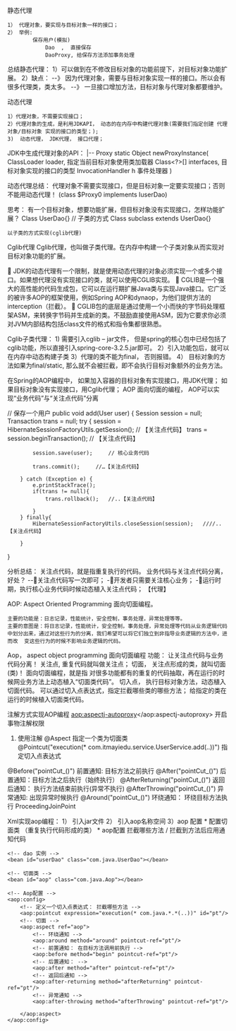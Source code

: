 静态代理

	1） 代理对象，要实现与目标对象一样的接口；
	2） 举例:
			保存用户(模拟)
				Dao  ,  直接保存
				DaoProxy, 给保存方法添加事务处理

总结静态代理：
	1）可以做到在不修改目标对象的功能前提下，对目标对象功能扩展。
	2）缺点：
		--》  因为代理对象，需要与目标对象实现一样的接口。所以会有很多代理类，类太多。
		--》  一旦接口增加方法，目标对象与代理对象都要维护。

动态代理

	1）代理对象，不需要实现接口；
	2）代理对象的生成，是利用JDKAPI， 动态的在内存中构建代理对象(需要我们指定创建 代理对象/目标对象 实现的接口的类型；);
	3)  动态代理， JDK代理， 接口代理；

JDK中生成代理对象的API：
|-- Proxy
	static Object newProxyInstance(
    ClassLoader loader,       指定当前目标对象使用类加载器
     Class<?>[] interfaces,     目标对象实现的接口的类型
    InvocationHandler h       事件处理器
)  

动态代理总结：
	代理对象不需要实现接口，但是目标对象一定要实现接口；否则不能用动态代理！
	(class  $Proxy0  implements IuserDao)

思考：
	有一个目标对象，想要功能扩展，但目标对象没有实现接口，怎样功能扩展？
	Class  UserDao{}
	// 子类的方式
	Class subclass  extends  UserDao{}
	
	以子类的方式实现(cglib代理)


Cglib代理
Cglib代理，也叫做子类代理。在内存中构建一个子类对象从而实现对目标对象功能的扩展。

	JDK的动态代理有一个限制，就是使用动态代理的对象必须实现一个或多个接口。如果想代理没有实现接口的类，就可以使用CGLIB实现。 
	  CGLIB是一个强大的高性能的代码生成包，它可以在运行期扩展Java类与实现Java接口。它广泛的被许多AOP的框架使用，例如Spring AOP和dynaop，为他们提供方法的interception（拦截）。 
	 CGLIB包的底层是通过使用一个小而快的字节码处理框架ASM，来转换字节码并生成新的类。不鼓励直接使用ASM，因为它要求你必须对JVM内部结构包括class文件的格式和指令集都很熟悉。


Cglib子类代理：
	1) 需要引入cglib – jar文件， 但是spring的核心包中已经包括了cglib功能，所以直接引入spring-core-3.2.5.jar即可。
	2）引入功能包后，就可以在内存中动态构建子类
	3）代理的类不能为final， 否则报错。
	4） 目标对象的方法如果为final/static, 那么就不会被拦截，即不会执行目标对象额外的业务方法。

	
在Spring的AOP编程中，
	如果加入容器的目标对象有实现接口，用JDK代理；
	如果目标对象没有实现接口，用Cglib代理；
AOP 面向切面的编程，
	AOP可以实现“业务代码”与“关注点代码”分离

// 保存一个用户
public void add(User user) { 
		Session session = null; 
		Transaction trans = null; 
		try { 
			session = HibernateSessionFactoryUtils.getSession();   // 【关注点代码】
			trans = session.beginTransaction();    // 【关注点代码】
			 
			session.save(user);     // 核心业务代码
			 
			trans.commit();     //…【关注点代码】

		} catch (Exception e) {     
			e.printStackTrace(); 
			if(trans != null){ 
				trans.rollback();   //..【关注点代码】

			} 
		} finally{ 
			HibernateSessionFactoryUtils.closeSession(session);   ////..【关注点代码】

		} 
   } 


分析总结：
	关注点代码，就是指重复执行的代码。
	业务代码与关注点代码分离，好处？
	   --关注点代码写一次即可；
		-开发者只需要关注核心业务；
		-运行时期，执行核心业务代码时候动态植入关注点代码； 【代理】


AOP: Aspect Oriented Programming 面向切面编程。

    主要的功能是：日志记录，性能统计，安全控制，事务处理，异常处理等等。
    主要的意图是：将日志记录，性能统计，安全控制，事务处理，异常处理等代码从业务逻辑代码中划分出来，通过对这些行为的分离，我们希望可以将它们独立到非指导业务逻辑的方法中，进而改  变这些行为的时候不影响业务逻辑的代码。

Aop，  aspect object programming  面向切面编程
	功能： 让关注点代码与业务代码分离！
关注点,
	重复代码就叫做关注点；
切面，
	 关注点形成的类，就叫切面(类)！
	 面向切面编程，就是指 对很多功能都有的重复的代码抽取，再在运行的时候网业务方法上动态植入“切面类代码”。
切入点，
	执行目标对象方法，动态植入切面代码。
	可以通过切入点表达式，指定拦截哪些类的哪些方法； 给指定的类在运行的时候植入切面类代码。

注解方式实现AOP编程
<aop:aspectj-autoproxy></aop:aspectj-autoproxy>  开启事物注解权限

1) 使用注解
@Aspect							指定一个类为切面类		
@Pointcut("execution(* com.itmayiedu.service.UserService.add(..))")  指定切入点表达式

@Before("pointCut_()")				    前置通知: 目标方法之前执行
@After("pointCut_()")					后置通知：目标方法之后执行（始终执行）
@AfterReturning("pointCut_()")		    返回后通知： 执行方法结束前执行(异常不执行)
@AfterThrowing("pointCut_()")			异常通知:  出现异常时候执行
@Around("pointCut_()") 				    环绕通知： 环绕目标方法执行 ProceedingJoinPoint 


Xml实现aop编程：
	1） 引入jar文件 
	2） 引入aop名称空间
	3）aop 配置
		* 配置切面类 （重复执行代码形成的类）
		* aop配置
			拦截哪些方法 / 拦截到方法后应用通知代码


<?xml version="1.0" encoding="UTF-8"?>
<beans xmlns="http://www.springframework.org/schema/beans"
    xmlns:xsi="http://www.w3.org/2001/XMLSchema-instance"
    xmlns:p="http://www.springframework.org/schema/p"
    xmlns:context="http://www.springframework.org/schema/context"
    xmlns:aop="http://www.springframework.org/schema/aop"
    xsi:schemaLocation="
        http://www.springframework.org/schema/beans
        http://www.springframework.org/schema/beans/spring-beans.xsd
        http://www.springframework.org/schema/context
        http://www.springframework.org/schema/context/spring-context.xsd
        http://www.springframework.org/schema/aop
        http://www.springframework.org/schema/aop/spring-aop.xsd">
	
	<!-- dao 实例 -->
	<bean id="userDao" class="com.java.UserDao"></bean>
	
	<!-- 切面类 -->
	<bean id="aop" class="com.java.Aop"></bean>
	
	<!-- Aop配置 -->
	<aop:config>
		<!-- 定义一个切入点表达式： 拦截哪些方法 -->
		<aop:pointcut expression="execution(* com.java.*.*(..))" id="pt"/>
		<!-- 切面 -->
		<aop:aspect ref="aop">
			<!-- 环绕通知 -->
			<aop:around method="around" pointcut-ref="pt"/>
			<!-- 前置通知： 在目标方法调用前执行 -->
			<aop:before method="begin" pointcut-ref="pt"/>
			<!-- 后置通知： -->
			<aop:after method="after" pointcut-ref="pt"/>
			<!-- 返回后通知 -->
			<aop:after-returning method="afterReturning" pointcut-ref="pt"/>
			<!-- 异常通知 -->
			<aop:after-throwing method="afterThrowing" pointcut-ref="pt"/>
			
		</aop:aspect>
	</aop:config>
</beans>  
